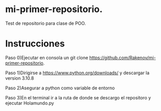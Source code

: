 # mi-primer-repositorio.
Test de repositorio para clase de POO.

# Instrucciones

Paso 0)Ejecutar en consola un git clone https://github.com/Rakenov/mi-primer-repositorio.

Paso 1)Dirigirse a https://www.python.org/downloads/ y descargar la version 3.10.8

Paso 2)Asegurar a python como variable de entorno

Paso 3)En el terminal ir a la ruta de donde se descargo el repositoro y ejecutar Holamundo.py
